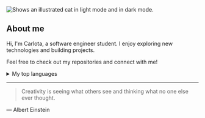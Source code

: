 <!-- This is the first README I created about myself., 02/10/2024-->
<!-- TO DO: add more details about me later -->

<picture>
  <source media="(prefers-color-scheme: dark)" srcset="https://cdn3.iconfinder.com/data/icons/materia-flat-halloween-free/24/039_026_cat_black_witch_halloween-512.png">
  <source media="(prefers-color-scheme: light)" srcset="https://cdn3.iconfinder.com/data/icons/materia-flat-halloween-free/24/039_025_cat_black_witch_halloween-512.png">
  <img alt="Shows an illustrated cat in light mode and in dark mode." src="https://cdn3.iconfinder.com/data/icons/materia-flat-halloween-free/24/039_026_cat_black_witch_halloween-512.png">
</picture>


## About me

Hi, I'm Carlota, a software engineer student. I enjoy exploring new technologies and building projects.

Feel free to check out my repositories and connect with me!


<details>
<summary>My top languages</summary>

| Rank | Languages |
|-----:|-----------|
|     1| Java      |
|     2| C         |
|     3| SQL       |

</details>


---
> Creativity is seeing what others see and thinking what no one else ever thought.

— Albert Einstein
<!--
**HollowedMalenia/HollowedMalenia** is a ✨ _special_ ✨ repository because its `README.md` (this file) appears on your GitHub profile.

Here are some ideas to get you started:

- 🔭 I’m currently working on ...
- 🌱 I’m currently learning ...
- 👯 I’m looking to collaborate on ...
- 🤔 I’m looking for help with ...
- 💬 Ask me about ...
- 📫 How to reach me: ...
- 😄 Pronouns: ...
- ⚡ Fun fact: ...
-->
